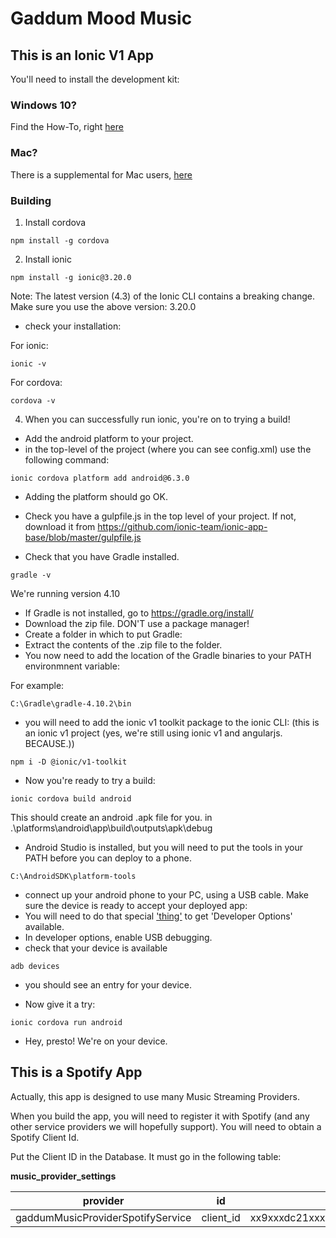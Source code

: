 # Gaddum Mood Music
## This is an Ionic V1 App
You'll need to install the development kit:
### Windows 10?
Find the How-To, right [here](https://github.com/AliceDigitalLabs/SupportingLiveProjects_2018/wiki/Ionic-and-Cordova-on-Win-10)  

### Mac?
There is a supplemental for Mac users, [here](https://github.com/AliceDigitalLabs/Supporting_LiveProjects_2019/wiki/Ionic-and-Cordova-on-Win-10:-Mac-Supplemental)

### Building



1. Install cordova

```
npm install -g cordova
```

2. Install ionic
```
npm install -g ionic@3.20.0
```  

Note: The latest version (4.3) of the Ionic CLI contains a breaking change. Make sure you use the above version: 3.20.0


* check your installation:

For ionic:  

```
ionic -v
```

For cordova: 
```
cordova -v
```

4. When you can successfully run ionic, you're on to trying a build!  

* Add the android platform to your project.
 * in the top-level of the project (where you can see config.xml) use the following command:

```
ionic cordova platform add android@6.3.0
```

* Adding the platform should go OK.


* Check you have a gulpfile.js in the top level of your project. If not, download it from https://github.com/ionic-team/ionic-app-base/blob/master/gulpfile.js  

* Check that you have Gradle installed.
```
gradle -v
```
We're running version 4.10

* If Gradle is not installed, go to https://gradle.org/install/
 * Download the zip file. DON'T use a package manager!
 * Create a folder in which to put Gradle: 
 * Extract the contents of the .zip file to the folder.
 * You now need to add the location of the Gradle binaries to your PATH environmnent variable:
 
 For example:
 ```
 C:\Gradle\gradle-4.10.2\bin
 ```

* you will need to add the ionic v1 toolkit  package to the ionic CLI:
(this is an ionic v1 project (yes, we're still using ionic v1 and angularjs. BECAUSE.))

```
npm i -D @ionic/v1-toolkit
```


* Now you're ready to try a build:

```
ionic cordova build android
```

This should create an android .apk file for you. in .\platforms\android\app\build\outputs\apk\debug

* Android Studio is installed, but you will need to put the tools in your PATH before you can deploy to a phone.

```
C:\AndroidSDK\platform-tools
```

* connect up your android phone to your PC, using a USB cable. Make sure the device is ready to accept your deployed app:
 * You will need to do that special ['thing'](https://www.digitaltrends.com/mobile/how-to-get-developer-options-on-android/) to get 'Developer Options' available.
 * In developer options, enable USB debugging.
* check that your device is available
```
adb devices
```

* you should see an entry for your device.



* Now give it a try:


```
ionic cordova run android
```

* Hey, presto! We're on your device.


## This is a Spotify App

Actually, this app is designed to use many Music Streaming Providers. 

When you build the app, you will need to register it with Spotify (and any other service providers we will hopefully support). 
You will need to obtain a Spotify Client Id. 

Put the Client ID in the Database. It must go in the following table:

**music_provider_settings** 

|provider|id|value|value_type|
|-|-|-|-|
|gaddumMusicProviderSpotifyService|client_id|xx9xxxdc21xxx06a9xxxa1d74xx5b03e|string|



